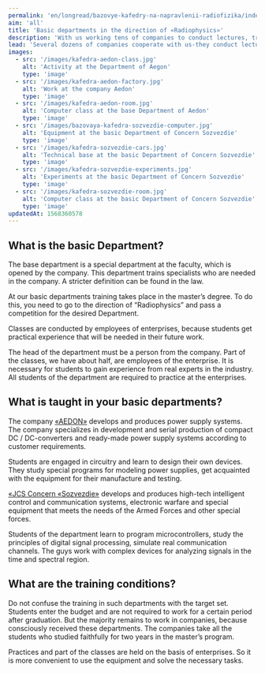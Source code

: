 ```yaml
---
permalink: 'en/longread/bazovye-kafedry-na-napravlenii-radiofizika/index.html'
aim: 'all'
title: 'Basic departments in the direction of «Radiophysics»'
description: 'With us working tens of companies to conduct lectures, training, practice, taking the best...'
lead: 'Several dozens of companies cooperate with us-they conduct lectures, internships, practices, take the best students to work. But most of all we interact with the «Concern «Sozvezdie» and «AEGON». Both of these companies have opened basic departments at our faculty.'
images:
  - src: '/images/kafedra-aedon-class.jpg'
    alt: 'Activity at the Department of Aegon'
    type: 'image'
  - src: '/images/kafedra-aedon-factory.jpg'
    alt: 'Work at the company Aedon'
    type: 'image'
  - src: '/images/kafedra-aedon-room.jpg'
    alt: 'Computer class at the base Department of Aedon'
    type: 'image'
  - src: '/images/bazovaya-kafedra-sozvezdie-computer.jpg'
    alt: 'Equipment at the basic Department of Concern Sozvezdie'
    type: 'image'
  - src: '/images/kafedra-sozvezdie-cars.jpg'
    alt: 'Technical base at the basic Department of Concern Sozvezdie'
    type: 'image'
  - src: '/images/kafedra-sozvezdie-experiments.jpg'
    alt: 'Experiments at the basic Department of Concern Sozvezdie'
    type: 'image'
  - src: '/images/kafedra-sozvezdie-room.jpg'
    alt: 'Computer class at the basic Department of Concern Sozvezdie'
    type: 'image'
updatedAt: 1568360578
---
```

What is the basic Department?
-----------------------------

The base department is a special department at the faculty, which is opened by the company. This department trains specialists who are needed in the company. A stricter definition can be found in the law.

At our basic departments training takes place in the master’s degree. To do this, you need to go to the direction of “Radiophysics” and pass a competition for the desired Department.

Classes are conducted by employees of enterprises, because students get practical experience that will be needed in their future work.

The head of the department must be a person from the company. Part of the classes, we have about half, are employees of the enterprise. It is necessary for students to gain experience from real experts in the industry. All students of the department are required to practice at the enterprises.

What is taught in your basic departments?
-----------------------------------------

The company [«AEDON»](https://www.aedon.ru) develops and produces power supply systems. The company specializes in development and serial production of compact DC / DC-converters and ready-made power supply systems according to customer requirements.

Students are engaged in circuitry and learn to design their own devices. They study special programs for modeling power supplies, get acquainted with the equipment for their manufacture and testing.

[«JCS Concern «Sozvezdie»](https://sozvezdie.su) develops and produces high-tech intelligent control and communication systems, electronic warfare and special equipment that meets the needs of the Armed Forces and other special forces.

Students of the department learn to program microcontrollers, study the principles of digital signal processing, simulate real communication channels. The guys work with complex devices for analyzing signals in the time and spectral region.

What are the training conditions?
---------------------------------

Do not confuse the training in such departments with the target set. Students enter the budget and are not required to work for a certain period after graduation. But the majority remains to work in companies, because consciously received these departments. The companies take all the students who studied faithfully for two years in the master’s program.

Practices and part of the classes are held on the basis of enterprises. So it is more convenient to use the equipment and solve the necessary tasks.
